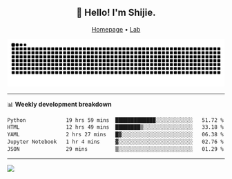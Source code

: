<h2 align="center">👋 Hello! I'm Shijie.</h2>
<p align="center">
  <a href="https://xu-shi-jie.github.io"> Homepage</a> •
  <a href="https://onoda-lab.jp"> Lab </a>
</p>

![Snake animation](https://github.com/xu-shi-jie/xu-shi-jie/blob/output/github-snake.svg)


-------

📊 **Weekly development breakdown**
<!--START_SECTION:waka-->

```txt
Python             19 hrs 59 mins  █████████████░░░░░░░░░░░░   51.72 %
HTML               12 hrs 49 mins  ████████▒░░░░░░░░░░░░░░░░   33.18 %
YAML               2 hrs 27 mins   █▓░░░░░░░░░░░░░░░░░░░░░░░   06.38 %
Jupyter Notebook   1 hr 4 mins     ▓░░░░░░░░░░░░░░░░░░░░░░░░   02.76 %
JSON               29 mins         ▒░░░░░░░░░░░░░░░░░░░░░░░░   01.29 %
```

<!--END_SECTION:waka-->

-------
![](https://komarev.com/ghpvc/?username=xu-shi-jie&style=flat-square&color=blue) 
